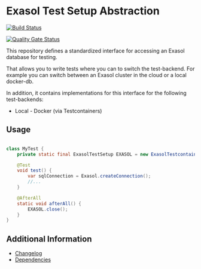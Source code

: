 # Exasol Test Setup Abstraction

[![Build Status](https://travis-ci.com/exasol/exasol-test-setup-abstraction.svg?branch=main)](https://travis-ci.com/exasol/exasol-test-setup-abstraction)

[![Quality Gate Status](https://sonarcloud.io/api/project_badges/measure?project=com.exasol%3Aexasol-test-setup-abstraction&metric=alert_status)](https://sonarcloud.io/dashboard?id=com.exasol%3Aexasol-test-setup-abstraction)

This repository defines a standardized interface for accessing an Exasol database for testing.

That allows you to write tests where you can to switch the test-backend. For example you can switch between an Exasol cluster in the cloud or a local docker-db.

In addition, it contains implementations for this interface for the following test-backends:

* Local - Docker (via Testcontainers)

## Usage

```java

class MyTest {
    private static final ExasolTestSetup EXASOL = new ExasolTestcontainerTestSetup();

    @Test
    void test() {
        var sqlConnection = Exasol.createConnection();
        //...
    }

    @AfterAll
    static void afterAll() {
        EXASOL.close();
    }
}
```

## Additional Information

* [Changelog](doc/changes/changelog.md)
* [Dependencies](dependencies.md)
